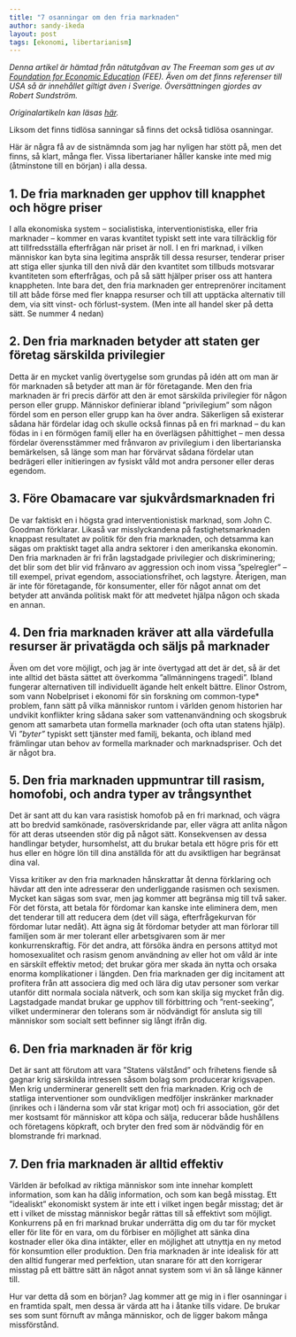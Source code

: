 ```yaml
---
title: "7 osanningar om den fria marknaden"
author: sandy-ikeda
layout: post
tags: [ekonomi, libertarianism]
---
```


*Denna artikel är hämtad från nätutgåvan av The Freeman som ges ut av [Foundation for Economic Education](http://www.fee.org/) (FEE). Även om det finns referenser till USA så är innehållet giltigt även i Sverige. Översättningen gjordes av Robert Sundström.*

*Originalartikeln kan läsas [här](http://www.fee.org/the_freeman/detail/7-falsehoods-about-the-free-market).*

Liksom det finns tidlösa sanningar så finns det också tidlösa osanningar.

Här är några få av de sistnämnda som jag har nyligen har stött på, men det finns, så klart, många fler. Vissa libertarianer håller kanske inte med mig (åtminstone till en början) i alla dessa.


## 1. De fria marknaden ger upphov till knapphet och högre priser
I alla ekonomiska system – socialistiska, interventionistiska, eller fria marknader – kommer en varas kvantitet typiskt sett inte vara tillräcklig för att tillfredsställa efterfrågan när priset är noll. I en fri marknad, i vilken människor kan byta sina legitima anspråk till dessa resurser, tenderar priser att stiga eller sjunka till den nivå där den kvantitet som tillbuds motsvarar kvantiteten som efterfrågas, och på så sätt hjälper priser oss att hantera knappheten. Inte bara det, den fria marknaden ger entreprenörer incitament till att både förse med fler knappa resurser och till att upptäcka alternativ till dem, via sitt vinst- och förlust-system. (Men inte all handel sker på detta sätt. Se nummer 4 nedan)

## 2. Den fria marknaden betyder att staten ger företag särskilda privilegier
Detta är en mycket vanlig övertygelse som grundas på idén att om man är för marknaden så betyder att man är för företagande. Men den fria marknaden är fri precis därför att den är emot särskilda privilegier för någon person eller grupp. Människor definierar ibland ”privilegium” som någon fördel som en person eller grupp kan ha över andra. Säkerligen så existerar sådana här fördelar idag och skulle också finnas på en fri marknad – du kan födas in i en förmögen familj eller ha en överlägsen påhittighet – men dessa fördelar överensstämmer med frånvaron av privilegium i den libertarianska bemärkelsen, så länge som man har förvärvat sådana fördelar utan bedrägeri eller initieringen av fysiskt våld mot andra personer eller deras egendom.

## 3. Före Obamacare var sjukvårdsmarknaden fri
De var faktiskt en i högsta grad interventionistisk marknad, som John C. Goodman förklarar. Likaså var misslyckandena på fastighetsmarknaden knappast resultatet av politik för den fria marknaden, och detsamma kan sägas om praktiskt taget alla andra sektorer i den amerikanska ekonomin. Den fria marknaden är fri från lagstadgade privilegier och diskriminering; det blir som det blir vid frånvaro av aggression och inom vissa ”spelregler” – till exempel, privat egendom, associationsfrihet, och lagstyre. Återigen, man är inte för företagande, för konsumenter, eller för något annat om det betyder att använda politisk makt för att medvetet hjälpa någon och skada en annan.

## 4. Den fria marknaden kräver att alla värdefulla resurser är privatägda och säljs på marknader
Även om det vore möjligt, och jag är inte övertygad att det är det, så är det inte alltid det bästa sättet att överkomma ”allmänningens tragedi”. Ibland fungerar alternativen till individuellt ägande helt enkelt bättre. Elinor Ostrom, som vann Nobelpriset i ekonomi för sin forskning om common-type* problem, fann sätt på vilka människor runtom i världen genom historien har undvikit konflikter kring sådana saker som vattenanvändning och skogsbruk genom att samarbeta utan formella marknader (och ofta utan statens hjälp). Vi *”byter”* typiskt sett tjänster med familj, bekanta, och ibland med främlingar utan behov av formella marknader och marknadspriser. Och det är något bra.

## 5. Den fria marknaden uppmuntrar till rasism, homofobi, och andra typer av trångsynthet
Det är sant att du kan vara rasistisk homofob på en fri marknad, och vägra att bo bredvid samkönade, rasöverskridande par, eller vägra att anlita någon för att deras utseenden stör dig på något sätt. Konsekvensen av dessa handlingar betyder, hursomhelst, att du brukar betala ett högre pris för ett hus eller en högre lön till dina anställda för att du avsiktligen har begränsat dina val.

Vissa kritiker av den fria marknaden hånskrattar åt denna förklaring och hävdar att den inte adresserar den underliggande rasismen och sexismen. Mycket kan sägas som svar, men jag kommer att begränsa mig till två saker. För det första, att betala för fördomar kan kanske inte eliminera dem, men det tenderar till att reducera dem (det vill säga, efterfrågekurvan för fördomar lutar nedåt). Att ägna sig åt fördomar betyder att man förlorar till familjen som är mer tolerant eller arbetsgivaren som är mer konkurrenskraftig. För det andra, att försöka ändra en persons attityd mot homosexualitet och rasism genom användning av eller hot om våld är inte en särskilt effektiv metod; det brukar göra mer skada än nytta och orsaka enorma komplikationer i längden. Den fria marknaden ger dig incitament att profitera från att associera dig med och lära dig utav personer som verkar utanför ditt normala sociala nätverk, och som kan skilja sig mycket från dig. Lagstadgade mandat brukar ge upphov till förbittring och ”rent-seeking”, vilket underminerar den tolerans som är nödvändigt för ansluta sig till människor som socialt sett befinner sig långt ifrån dig.

## 6. Den fria marknaden är för krig
Det är sant att förutom att vara ”Statens välstånd” och frihetens fiende så gagnar krig särskilda intressen såsom bolag som producerar krigsvapen. Men krig underminerar generellt sett den fria marknaden. Krig och de statliga interventioner som oundvikligen medföljer inskränker marknader (inrikes och i länderna som vår stat krigar mot) och fri association, gör det mer kostsamt för människor att köpa och sälja, reducerar både hushållens och företagens köpkraft, och bryter den fred som är nödvändig för en blomstrande fri marknad.

## 7. Den fria marknaden är alltid effektiv
Världen är befolkad av riktiga människor som inte innehar komplett information, som kan ha dålig information, och som kan begå misstag. Ett ”idealiskt” ekonomiskt system är inte ett i vilket ingen begår misstag; det är ett i vilket de misstag människor begår rättas till så effektivt som möjligt. Konkurrens på en fri marknad brukar underrätta dig om du tar för mycket eller för lite för en vara, om du förbiser en möjlighet att sänka dina kostnader eller öka dina intäkter, eller en möjlighet att utnyttja en ny metod för konsumtion eller produktion. Den fria marknaden är inte idealisk för att den alltid fungerar med perfektion, utan snarare för att den korrigerar misstag på ett bättre sätt än något annat system som vi än så länge känner till.

Hur var detta då som en början? Jag kommer att ge mig in i fler osanningar i en framtida spalt, men dessa är värda att ha i åtanke tills vidare. De brukar ses som sunt förnuft av många människor, och de ligger bakom många missförstånd.